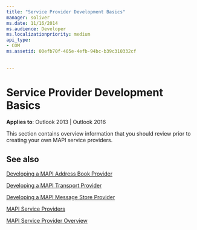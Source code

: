 ```yaml
---
title: "Service Provider Development Basics"
manager: soliver
ms.date: 11/16/2014
ms.audience: Developer
ms.localizationpriority: medium
api_type:
- COM
ms.assetid: 00efb70f-405e-4efb-94bc-b39c310332cf
 
 
---
```


# Service Provider Development Basics

  
  
**Applies to**: Outlook 2013 | Outlook 2016 
  
This section contains overview information that you should review prior to creating your own MAPI service providers.
  
## See also



[Developing a MAPI Address Book Provider](developing-a-mapi-address-book-provider.md)
  
[Developing a MAPI Transport Provider](developing-a-mapi-transport-provider.md)
  
[Developing a MAPI Message Store Provider](developing-a-mapi-message-store-provider.md)
  
[MAPI Service Providers](mapi-service-providers.md)
  
[MAPI Service Provider Overview](mapi-service-provider-overview.md)


